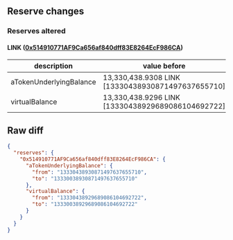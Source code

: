 ## Reserve changes

### Reserves altered

#### LINK ([0x514910771AF9Ca656af840dff83E8264EcF986CA](https://etherscan.io/address/0x514910771AF9Ca656af840dff83E8264EcF986CA))

| description | value before | value after |
| --- | --- | --- |
| aTokenUnderlyingBalance | 13,330,438.9308 LINK [13330438930871497637655710] | 13,330,038.9308 LINK [13330038930871497637655710] |
| virtualBalance | 13,330,438.9296 LINK [13330438929689086104692722] | 13,330,038.9296 LINK [13330038929689086104692722] |


## Raw diff

```json
{
  "reserves": {
    "0x514910771AF9Ca656af840dff83E8264EcF986CA": {
      "aTokenUnderlyingBalance": {
        "from": "13330438930871497637655710",
        "to": "13330038930871497637655710"
      },
      "virtualBalance": {
        "from": "13330438929689086104692722",
        "to": "13330038929689086104692722"
      }
    }
  }
}
```